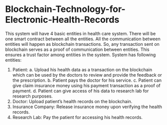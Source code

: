 # Blockchain-Technology-for-Electronic-Health-Records
This system will have 4 basic entities in health care system. There will be one smart contract between all the entities. All the communication between entities will happen as blockchain transactions. So, any transaction sent on blockchain serves as a proof of communication between entities. This ensures a trust factor among entities in the system.
System has following entities:
1.	Patient:
a.	Upload his health data as a transaction on the blockchain which can be used by the doctors to review and provide the feedback or the prescription. 
b.	Patient pays the doctor for his service. 
c.	Patient can give claim insurance money using his payment transaction as a proof of payment.
d.	Patient can give access of his data to research lab for research purposes.
2. Doctor: Upload patient’s health records on the blockchain. 
3. Insurance Company: Release insurance money upon verifying the health records. 
4. Research Lab: Pay the patient for accessing his health records. 
